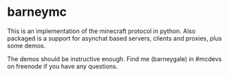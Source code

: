 # barneymc

This is an implementation of the minecraft protocol in python. Also packaged is a support for asynchat based servers, clients and proxies, plus some demos.

The demos should be instructive enough. Find me (barneygale) in #mcdevs on freenode if you have any questions.
